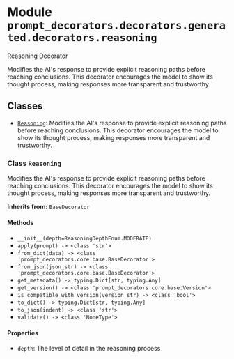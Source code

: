 # Module `prompt_decorators.decorators.generated.decorators.reasoning`

Reasoning Decorator

Modifies the AI's response to provide explicit reasoning paths before reaching conclusions. This decorator encourages the model to show its thought process, making responses more transparent and trustworthy.

## Classes

- [`Reasoning`](#class-reasoning): Modifies the AI's response to provide explicit reasoning paths before reaching conclusions. This decorator encourages the model to show its thought process, making responses more transparent and trustworthy.

### Class `Reasoning`

Modifies the AI's response to provide explicit reasoning paths before reaching conclusions. This decorator encourages the model to show its thought process, making responses more transparent and trustworthy.

**Inherits from:** `BaseDecorator`

#### Methods

- `__init__(depth=ReasoningDepthEnum.MODERATE)`
- `apply(prompt) -> <class 'str'>`
- `from_dict(data) -> <class 'prompt_decorators.core.base.BaseDecorator'>`
- `from_json(json_str) -> <class 'prompt_decorators.core.base.BaseDecorator'>`
- `get_metadata() -> typing.Dict[str, typing.Any]`
- `get_version() -> <class 'prompt_decorators.core.base.Version'>`
- `is_compatible_with_version(version_str) -> <class 'bool'>`
- `to_dict() -> typing.Dict[str, typing.Any]`
- `to_json(indent) -> <class 'str'>`
- `validate() -> <class 'NoneType'>`
#### Properties

- `depth`: The level of detail in the reasoning process

